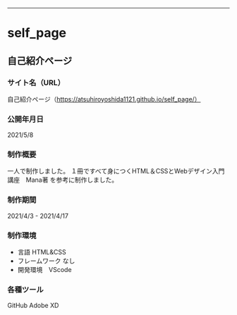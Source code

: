 ---------------------------
# self_page
自己紹介ページ
---------------------------
### サイト名（URL）
自己紹介ページ（https://atsuhiroyoshida1121.github.io/self_page/）

### 公開年月日
2021/5/8

### 制作概要
一人で制作しました。
１冊ですべて身につくHTML＆CSSとWebデザイン入門講座　Mana著
を参考に制作しました。

### 制作期間
2021/4/3 - 2021/4/17

### 制作環境
- 言語 HTML&CSS
- フレームワーク なし
- 開発環境　VScode

### 各種ツール
GitHub
Adobe XD

